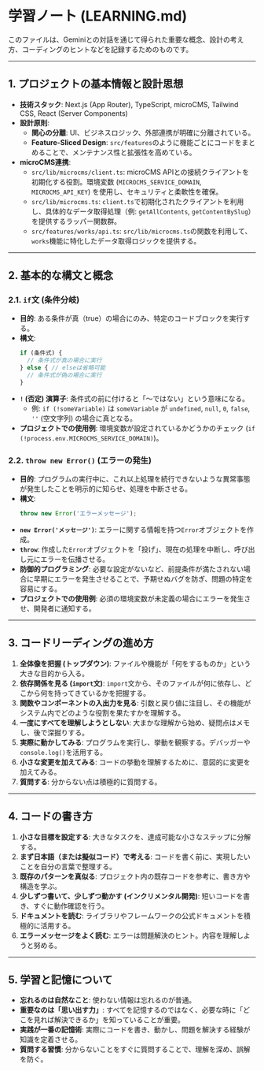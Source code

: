 # 学習ノート (LEARNING.md)

このファイルは、Geminiとの対話を通じて得られた重要な概念、設計の考え方、コーディングのヒントなどを記録するためのものです。

---

## 1. プロジェクトの基本情報と設計思想

*   **技術スタック**: Next.js (App Router), TypeScript, microCMS, Tailwind CSS, React (Server Components)
*   **設計原則**:
    *   **関心の分離**: UI、ビジネスロジック、外部連携が明確に分離されている。
    *   **Feature-Sliced Design**: `src/features`のように機能ごとにコードをまとめることで、メンテナンス性と拡張性を高めている。
*   **microCMS連携**:
    *   `src/lib/microcms/client.ts`: microCMS APIとの接続クライアントを初期化する役割。環境変数 (`MICROCMS_SERVICE_DOMAIN`, `MICROCMS_API_KEY`) を使用し、セキュリティと柔軟性を確保。
    *   `src/lib/microcms.ts`: `client.ts`で初期化されたクライアントを利用し、具体的なデータ取得処理（例: `getAllContents`, `getContentBySlug`）を提供するラッパー関数群。
    *   `src/features/works/api.ts`: `src/lib/microcms.ts`の関数を利用して、`works`機能に特化したデータ取得ロジックを提供する。

---

## 2. 基本的な構文と概念

### 2.1. `if`文 (条件分岐)

*   **目的**: ある条件が真（true）の場合にのみ、特定のコードブロックを実行する。
*   **構文**:
    ```typescript
    if (条件式) {
      // 条件式が真の場合に実行
    } else { // elseは省略可能
      // 条件式が偽の場合に実行
    }
    ```
*   **`!` (否定) 演算子**: 条件式の前に付けると「〜ではない」という意味になる。
    *   例: `if (!someVariable)` は `someVariable` が `undefined`, `null`, `0`, `false`, `''` (空文字列) の場合に真となる。
*   **プロジェクトでの使用例**: 環境変数が設定されているかどうかのチェック (`if (!process.env.MICROCMS_SERVICE_DOMAIN)`)。

### 2.2. `throw new Error()` (エラーの発生)

*   **目的**: プログラムの実行中に、これ以上処理を続行できないような異常事態が発生したことを明示的に知らせ、処理を中断させる。
*   **構文**:
    ```typescript
    throw new Error('エラーメッセージ');
    ```
*   **`new Error('メッセージ')`**: エラーに関する情報を持つ`Error`オブジェクトを作成。
*   **`throw`**: 作成した`Error`オブジェクトを「投げ」、現在の処理を中断し、呼び出し元にエラーを伝播させる。
*   **防御的プログラミング**: 必要な設定がないなど、前提条件が満たされない場合に早期にエラーを発生させることで、予期せぬバグを防ぎ、問題の特定を容易にする。
*   **プロジェクトでの使用例**: 必須の環境変数が未定義の場合にエラーを発生させ、開発者に通知する。

---

## 3. コードリーディングの進め方

1.  **全体像を把握 (トップダウン)**: ファイルや機能が「何をするものか」という大きな目的から入る。
2.  **依存関係を見る (`import`文)**: `import`文から、そのファイルが何に依存し、どこから何を持ってきているかを把握する。
3.  **関数やコンポーネントの入出力を見る**: 引数と戻り値に注目し、その機能がシステム内でどのような役割を果たすかを理解する。
4.  **一度にすべてを理解しようとしない**: 大まかな理解から始め、疑問点はメモし、後で深掘りする。
5.  **実際に動かしてみる**: プログラムを実行し、挙動を観察する。デバッガーや`console.log()`を活用する。
6.  **小さな変更を加えてみる**: コードの挙動を理解するために、意図的に変更を加えてみる。
7.  **質問する**: 分からない点は積極的に質問する。

---

## 4. コードの書き方

1.  **小さな目標を設定する**: 大きなタスクを、達成可能な小さなステップに分解する。
2.  **まず日本語（または擬似コード）で考える**: コードを書く前に、実現したいことを自分の言葉で整理する。
3.  **既存のパターンを真似る**: プロジェクト内の既存コードを参考に、書き方や構造を学ぶ。
4.  **少しずつ書いて、少しずつ動かす (インクリメンタル開発)**: 短いコードを書き、すぐに動作確認を行う。
5.  **ドキュメントを読む**: ライブラリやフレームワークの公式ドキュメントを積極的に活用する。
6.  **エラーメッセージをよく読む**: エラーは問題解決のヒント。内容を理解しようと努める。

---

## 5. 学習と記憶について

*   **忘れるのは自然なこと**: 使わない情報は忘れるのが普通。
*   **重要なのは「思い出す力」**: すべてを記憶するのではなく、必要な時に「どこを見れば解決できるか」を知っていることが重要。
*   **実践が一番の記憶術**: 実際にコードを書き、動かし、問題を解決する経験が知識を定着させる。
*   **質問する習慣**: 分からないことをすぐに質問することで、理解を深め、誤解を防ぐ。
